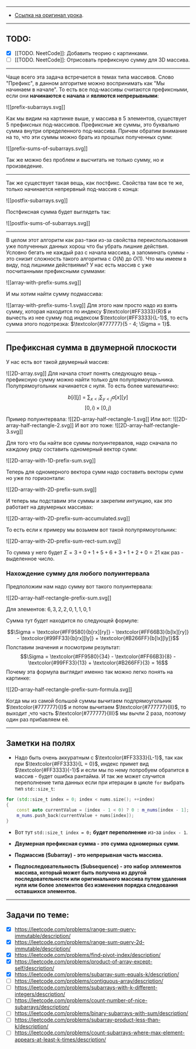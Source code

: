 
---
- [Ссылка на оригинал урока](https://neetcode.io/courses/advanced-algorithms/4).
---
## TODO:
 - [x] [[TODO. NeetCode]]: Добавить теорию с картинками.
 - [ ]  [[TODO. NeetCode]]: Отрисовать префиксную сумму для 3D массива.
---

Чаще всего эта задача встречается в темах типа массивов.
Слово "Префикс", в данном алгоритме можно воспринимать как "Мы начинаем в начале". То есть все под-массивы считаются префиксными, если они __начинаются с начала__ и __являются непрерывными__:

![[prefix-subarrays.svg]]

Как мы видим на картинке выше, у массива в 5 элементов, существует 5 префиксных под-массивов.
Префиксные же суммы, это буквально сумма внутри определенного под-массива. Причем обратим внимание на то, что эти суммы можно брать из прошлых полученных сумм:

![[prefix-sums-of-subarrays.svg]]

Так же можно без проблем и высчитать не только сумму, но и произведение.

---
Так же существует такая вещь, как постфикс. Свойства там все те же, только начинается непрервный под-массив с конца:

![[postfix-subarrays.svg]]

Постфиксная сумма будет выглядеть так:

![[postfix-sums-of-subarrays.svg]]

---

В целом этот алгоритм как раз-таки из-за свойства переиспользования уже полученных данных хорош что бы убрать лишние действия. Условно бегать не каждый раз с начала массива, а запоминать суммы - это снизит сложность такого алгоритма с $O(N)$ до $O(1)$.
Что мы имеем в виду, под лишними действиями? У нас есть массив с уже посчитанными префиксными суммами:

![[array-with-prefix-sums.svg]]

И мы хотим найти сумму подмассива:

![[array-with-prefix-sums-1.svg]]
Для этого нам просто надо из взять сумму, которая находится по индексу $\textcolor{#FF3333}{R}$ и вычесть из нее сумму под индексом $\textcolor{#FF3333}{L-1}$, то есть сумма этого подотрезка: $\textcolor{#777777}{5 - 4; \Sigma = 1}$. 

---
## Префиксная сумма в двумерной плоскости

У нас есть вот такой двумерный массив:

![[2D-array.svg]]
Для начала стоит понять следующую вещь - префиксную сумму можно найти только для полупрямоугольника. Полупрямоугольник начинается с нуля. То есть более математично:

$$ b[i][j]\ =\ \sum_{x < i} \sum_{y < j} a[x][y]$$
$$[0,i) \times [0, j) $$

Пример полуинтервала:
![[2D-array-half-rectangle-1.svg]]
Или вот:
![[2D-array-half-rectangle-2.svg]]
И вот это тоже:
![[2D-array-half-rectangle-3.svg]]

Для того что бы найти все суммы полуинтервалов, надо сначала по каждому ряду составить одномерный вектор сумм:

![[2D-array-with-1D-prefix-sum.svg]]

Теперь для одномерного вектора сумм надо составить векторы сумм но уже по горизонтали:

![[2D-array-with-2D-prefix-sum.svg]]

И теперь мы подставим эти суммы и закрепим интуицию, как это работает на двумерных массивах:

![[2D-array-with-2D-prefix-sum-accumulated.svg]]

То есть если к примеру мы возьмем вот такой полупрямоугольник:

![[2D-array-with-2D-prefix-sum-rect-sum.svg]]

То сумма у него будет $\Sigma= 3 + 0 + 1 + 5 + 6 + 3 + 1 + 2 + 0 = 21$ как раз - выделенное число.
### Нахождение сумму для любого полуинтервала

Предположим нам надо сумму вот такого полуинтервала:

![[2D-array-half-rectangle-prefix-sum.svg]]

Для элементов: $6, 3, 2, 2, 0, 1, 1, 0, 1$

Сумма тут будет находится по следующей формуле:

$$\Sigma = \textcolor{#FF9580}{b[rx][ry]} - \textcolor{#FF66B3}{b[lx][ry]} - \textcolor{#99FF33}{b[rx][ly]} + \textcolor{#B266FF}{b[lx][ly]}$$
Полставим значения и посмотрим результат:
$$\Sigma = \textcolor{#FF9580}{34} - \textcolor{#FF66B3}{8} - \textcolor{#99FF33}{13} + \textcolor{#B266FF}{3} = 16$$
Почему эта формула выглядит именно так можно легко понять на картинке:

![[2D-array-half-rectangle-prefix-sum-formula.svg]]

Когда мы из самой большой суммы вычитаем подпрямоугольник $\textcolor{#777777}{I}$ и потом вычитаем $\textcolor{#777777}{II}$, то выходит ,что часть $\textcolor{#777777}{III}$ мы вычли 2 раза, поэтому один раз прибавляем её.

---
## Заметки на полях

- Надо быть очень аккуратным с $\textcolor{#FF3333}{L-1}$, так как при $\textcolor{#FF3333}{L = 0}$, индекс примет вид $\textcolor{#FF3333}{-1}$ и если мы по нему попробуем обратится в массив - будет ошибка рантайма.
  И так же может случится переполнение типа данных если при итерации в цикле `for` выбрать тип `std::size_t`:
```cpp
for (std::size_t index = 0; index < nums.size(); ++index)
{
	const auto currentValue = (index - 1 < 0) ? 0 : m_nums[index - 1];
	m_nums.push_back(currentValue + nums[index]);
}
```

- Вот тут `std::size_t index = 0;` __будет переполнение__ из-за `index - 1`. 

- __Двумерная префиксная сумма - это сумма одномерных сумм__.

- __Подмассив (Subarray) - это непрерывная часть массива.__

-  __Подпоследовательность (Subsequence) - это набор эллементов массива, который  может быть получена из другой последовательности или оригинального массива путем удаления нуля или более элементов без изменения порядка следования оставшихся элементов.__ 
---
## Задачи по теме:

- [x] https://leetcode.com/problems/range-sum-query-immutable/description/
- [x] https://leetcode.com/problems/range-sum-query-2d-immutable/description/
- [x] https://leetcode.com/problems/find-pivot-index/description/
- [x] https://leetcode.com/problems/product-of-array-except-self/description/
- [x] https://leetcode.com/problems/subarray-sum-equals-k/description/
- [ ] https://leetcode.com/problems/contiguous-array/description/
- [ ] https://leetcode.com/problems/subarrays-with-k-different-integers/description/
- [ ] https://leetcode.com/problems/count-number-of-nice-subarrays/description/
- [ ] https://leetcode.com/problems/binary-subarrays-with-sum/description/
- [ ] https://leetcode.com/problems/subarray-product-less-than-k/description/
- [ ] https://leetcode.com/problems/count-subarrays-where-max-element-appears-at-least-k-times/description/